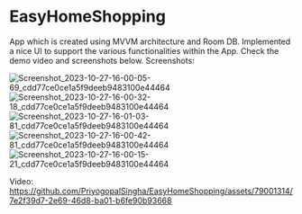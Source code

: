 # EasyHomeShopping
App which is created using MVVM architecture and Room DB. Implemented a nice UI to support the various functionalities within the App. 
Check the demo video and screenshots below.
Screenshots:

![Screenshot_2023-10-27-16-00-05-69_cdd77ce0ce1a5f9deeb9483100e44464](https://github.com/PriyogopalSingha/EasyHomeShopping/assets/79001314/1f715965-44ae-41ed-9a1c-d862b62b3d77)
![Screenshot_2023-10-27-16-00-32-18_cdd77ce0ce1a5f9deeb9483100e44464](https://github.com/PriyogopalSingha/EasyHomeShopping/assets/79001314/b56425d7-35c5-42d2-b946-b62e965b5227)
![Screenshot_2023-10-27-16-01-03-81_cdd77ce0ce1a5f9deeb9483100e44464](https://github.com/PriyogopalSingha/EasyHomeShopping/assets/79001314/416e2f71-268f-46ef-875c-6b8f20105f87)
![Screenshot_2023-10-27-16-00-42-81_cdd77ce0ce1a5f9deeb9483100e44464](https://github.com/PriyogopalSingha/EasyHomeShopping/assets/79001314/1807aa26-78fd-4c59-8576-9de73308df57)
![Screenshot_2023-10-27-16-00-15-21_cdd77ce0ce1a5f9deeb9483100e44464](https://github.com/PriyogopalSingha/EasyHomeShopping/assets/79001314/f0b200a0-fe56-4c4f-9b1e-a71321db6e00)


Video:
https://github.com/PriyogopalSingha/EasyHomeShopping/assets/79001314/7e2f39d7-2e69-46d8-ba01-b6fe90b93668
